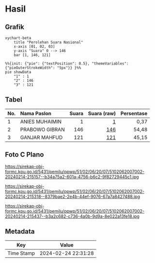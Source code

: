 # Hasil

## Grafik

```mermaid
xychart-beta
    title "Perolehan Suara Nasional"
    x-axis [01, 02, 03]
    y-axis "Suara" 0 --> 146
    bar [1, 146, 121]
```

```mermaid
%%{init: {"pie": {"textPosition": 0.5}, "themeVariables": {"pieOuterStrokeWidth": "5px"}} }%%
pie showData
    "1" : 1
    "2" : 146
    "3" : 121
```

## Tabel

| No. | Nama Paslon    | Suara | Suara (raw) | Persentase |
|:--- |:-------------- | -----:| -----------:| ----------:|
| 1   | ANIES MUHAIMIN | 1     | [1][p-1]    | 0,37       |
| 2   | PRABOWO GIBRAN | 146   | [146][p-2]  | 54,48      |
| 3   | GANJAR MAHFUD  | 121   | [121][p-3]  | 45,15      |


[p-1]: https://github.com/gigit-pemilu/pemilu-2024/blob/main/pilpres/hitung-suara/sub/51-bali/sub/02-tabanan/sub/06-kediri/sub/2007-kaba-kaba/sub/002-tps/sub/paslon-1.txt
[p-2]: https://github.com/gigit-pemilu/pemilu-2024/blob/main/pilpres/hitung-suara/sub/51-bali/sub/02-tabanan/sub/06-kediri/sub/2007-kaba-kaba/sub/002-tps/sub/paslon-2.txt
[p-3]: https://github.com/gigit-pemilu/pemilu-2024/blob/main/pilpres/hitung-suara/sub/51-bali/sub/02-tabanan/sub/06-kediri/sub/2007-kaba-kaba/sub/002-tps/sub/paslon-3.txt

## Foto C Plano

https://sirekap-obj-formc.kpu.go.id/5431/pemilu/ppwp/51/02/06/20/07/5102062007002-20240214-215157--b34a75a2-601a-4756-b6c2-9f82729445c1.jpg

https://sirekap-obj-formc.kpu.go.id/5431/pemilu/ppwp/51/02/06/20/07/5102062007002-20240214-215318--8379bae2-2e4b-44ef-9076-67a7a8427488.jpg

https://sirekap-obj-formc.kpu.go.id/5431/pemilu/ppwp/51/02/06/20/07/5102062007002-20240214-215437--b3a2c682-c736-4a0b-9d9a-8e022a13fe18.jpg


## Metadata

| Key        | Value               |
| ---------- | ------------------- |
| Time Stamp | 2024-02-24 22:31:28 |



